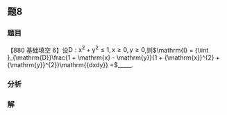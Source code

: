 ## 题8
### 题目
【880 基础填空 6】设$\mathrm{D} : {\mathrm{x}}^{2} + {\mathrm{y}}^{2} \leq  1,\mathrm{x} \geq  0,\mathrm{y} \geq  0$,则$\mathrm{I} = {\iint }_{\mathrm{D}}\frac{1 + \mathrm{x} - \mathrm{y}}{1 + {\mathrm{x}}^{2} + {\mathrm{y}}^{2}}\mathrm{{dxdy}} =$_____.
### 分析

### 解